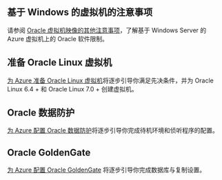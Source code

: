 ## 基于 Windows 的虚拟机的注意事项

请参阅 [Oracle 虚拟机映像的其他注意事项](../articles/virtual-machines/virtual-machines-windows-classic-oracle-considerations.md)，了解基于 Windows Server 的 Azure 虚拟机上的 Oracle 软件限制。

## 准备 Oracle Linux 虚拟机

[为 Azure 准备 Oracle Linux 虚拟机](../articles/virtual-machines/virtual-machines-linux-oracle-create-upload-vhd.md)将逐步引导你满足先决条件，并为 Oracle Linux 6.4 + 和 Oracle Linux 7.0 + 创建虚拟机。

## Oracle 数据防护

[为 Azure 配置 Oracle 数据防护](../articles/virtual-machines/virtual-machines-windows-classic-configure-oracle-data-guard.md)将逐步引导你完成待机环境和侦听程序的配置。

## Oracle GoldenGate

[为 Azure 配置 Oracle GoldenGate](../articles/virtual-machines/virtual-machines-windows-classic-configure-oracle-goldengate.md) 将逐步引导你完成数据库与复制设置。